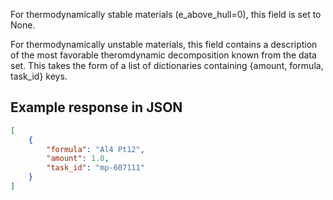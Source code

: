 For thermodynamically stable materials (e_above_hull=0), this field is set to None.

For thermodynamically unstable materials, this field contains a description of the most favorable theromdynamic decomposition known from the data set. This takes the form of a list of dictionaries containing {amount, formula, task_id} keys.







## Example response in JSON

```json
[
    {
        "formula": "Al4 Pt12", 
        "amount": 1.0, 
        "task_id": "mp-607111"
    }
]
```

